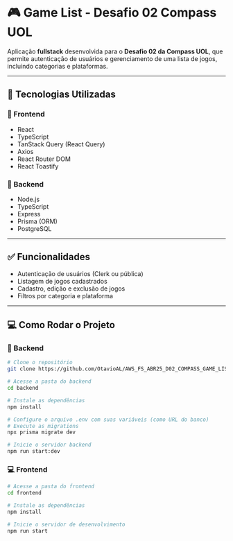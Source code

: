 # 🎮 Game List - Desafio 02 Compass UOL

Aplicação **fullstack** desenvolvida para o **Desafio 02 da Compass UOL**, que permite autenticação de usuários e gerenciamento de uma lista de jogos, incluindo categorias e plataformas.

---

## 🚀 Tecnologias Utilizadas

### 🔹 Frontend
- React
- TypeScript
- TanStack Query (React Query)
- Axios
- React Router DOM
- React Toastify

### 🔹 Backend
- Node.js
- TypeScript
- Express
- Prisma (ORM)
- PostgreSQL

---

## ✅ Funcionalidades

- Autenticação de usuários (Clerk ou pública)
- Listagem de jogos cadastrados
- Cadastro, edição e exclusão de jogos
- Filtros por categoria e plataforma

---

## 💻 Como Rodar o Projeto

### 🔧 Backend

```bash
# Clone o repositório
git clone https://github.com/OtavioAL/AWS_FS_ABR25_D02_COMPASS_GAME_LIST.git

# Acesse a pasta do backend
cd backend

# Instale as dependências
npm install

# Configure o arquivo .env com suas variáveis (como URL do banco)
# Execute as migrations
npx prisma migrate dev

# Inicie o servidor backend
npm run start:dev
```
### 💻 Frontend
```bash
# Acesse a pasta do frontend
cd frontend

# Instale as dependências
npm install

# Inicie o servidor de desenvolvimento
npm run start


